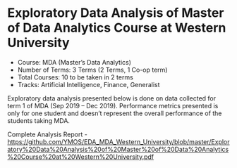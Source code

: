 # Exploratory Data Analysis of Master of Data Analytics Course at Western University

+ Course: MDA (Master’s Data Analytics)
+ Number of Terms: 3 Terms (2 Terms, 1 Co-op term)
+ Total Courses: 10 to be taken in 2 terms
+ Tracks: Artificial Intelligence, Finance, Generalist

Exploratory data analysis presented below is done on data collected for term 1 of MDA (Sep 2019 – Dec 2019). Performance metrics presented is only for one student and doesn’t represent the overall performance of the students taking MDA.

Complete Analysis Report - https://github.com/YMOS/EDA_MDA_Western_University/blob/master/Exploratory%20Data%20Analysis%20of%20Master%20of%20Data%20Analytics%20Course%20at%20Western%20University.pdf
